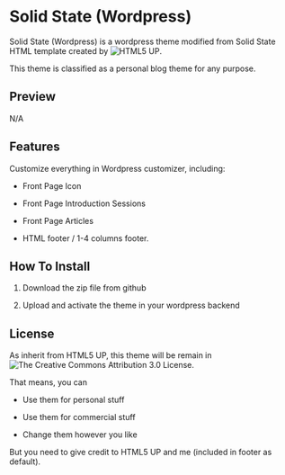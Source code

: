 # Solid State (Wordpress)

Solid State (Wordpress) is a wordpress theme modified from Solid State HTML template created by ![HTML5 UP](http://html5up.net/).

This theme is classified as a personal blog theme for any purpose.

## Preview

N/A

## Features

Customize everything in Wordpress customizer, including:

* Front Page Icon

* Front Page Introduction Sessions

* Front Page Articles

* HTML footer / 1-4 columns footer.

## How To Install

1. Download the zip file from github

2. Upload and activate the theme in your wordpress backend

## License

As inherit from HTML5 UP, this theme will be remain in ![The Creative Commons Attribution 3.0 License](http://creativecommons.org/licenses/by/3.0/).

That means, you can

* Use them for personal stuff

* Use them for commercial stuff

* Change them however you like

But you need to give credit to HTML5 UP and me (included in footer as default).
